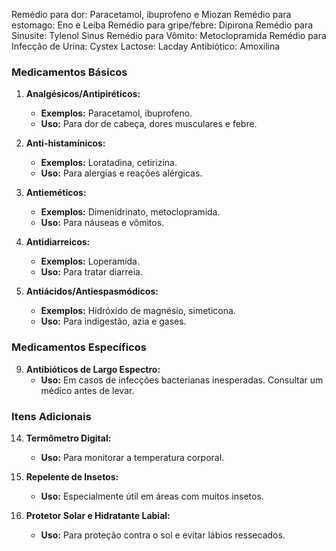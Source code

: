 Remédio para dor: Paracetamol, ibuprofeno e Miozan
Remédio para estomago: Eno e Leiba
Remédio para gripe/febre: Dipirona
Remédio para Sinusite: Tylenol Sinus
Remédio para Vômito: Metoclopramida
Remédio para Infecção de Urina: Cystex
Lactose: Lacday
Antibiótico: Amoxilina

### Medicamentos Básicos

1. **Analgésicos/Antipiréticos:**

   - **Exemplos:** Paracetamol, ibuprofeno.
   - **Uso:** Para dor de cabeça, dores musculares e febre.

2. **Anti-histamínicos:**

   - **Exemplos:** Loratadina, cetirizina.
   - **Uso:** Para alergias e reações alérgicas.

3. **Antieméticos:**

   - **Exemplos:** Dimenidrinato, metoclopramida.
   - **Uso:** Para náuseas e vômitos.

4. **Antidiarreicos:**

   - **Exemplos:** Loperamida.
   - **Uso:** Para tratar diarreia.

5. **Antiácidos/Antiespasmódicos:**
   - **Exemplos:** Hidróxido de magnésio, simeticona.
   - **Uso:** Para indigestão, azia e gases.

### Medicamentos Específicos

9. **Antibióticos de Largo Espectro:**
   - **Uso:** Em casos de infecções bacterianas inesperadas. Consultar um médico antes de levar.

### Itens Adicionais

14. **Termômetro Digital:**

    - **Uso:** Para monitorar a temperatura corporal.

15. **Repelente de Insetos:**

    - **Uso:** Especialmente útil em áreas com muitos insetos.

16. **Protetor Solar e Hidratante Labial:**
    - **Uso:** Para proteção contra o sol e evitar lábios ressecados.
